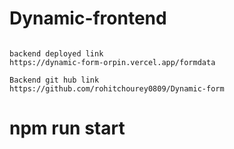 # Dynamic-frontend

```

backend deployed link
https://dynamic-form-orpin.vercel.app/formdata

```

```
Backend git hub link
https://github.com/rohitchourey0809/Dynamic-form

```


# npm run start



